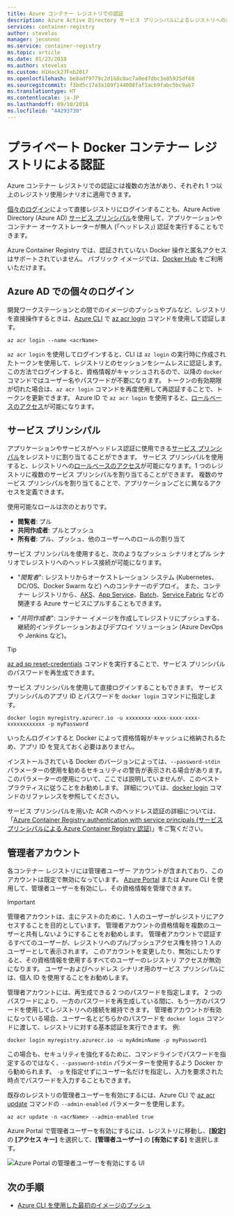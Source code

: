 ```yaml
---
title: Azure コンテナー レジストリでの認証
description: Azure Active Directory サービス プリンシパルによるレジストリへの直接ログインなど、Azure コンテナー レジストリの認証オプションについて説明します。
services: container-registry
author: stevelas
manager: jeconnoc
ms.service: container-registry
ms.topic: article
ms.date: 01/23/2018
ms.author: stevelas
ms.custom: H1Hack27Feb2017
ms.openlocfilehash: be8adf9779c2d168c0ac7a0ed7dbc3e85935df68
ms.sourcegitcommit: f3bd5c17a3a189f144008faf1acb9fabc5bc9ab7
ms.translationtype: HT
ms.contentlocale: ja-JP
ms.lasthandoff: 09/10/2018
ms.locfileid: "44293730"
---
```

# <a name="authenticate-with-a-private-docker-container-registry"></a>プライベート Docker コンテナー レジストリによる認証

Azure コンテナー レジストリでの認証には複数の方法があり、それぞれ 1 つ以上のレジストリ使用シナリオに適用できます。

[個々のログイン](#individual-login-with-azure-ad)によって直接レジストリにログインすることも、Azure Active Directory (Azure AD) [サービス プリンシパル](#service-principal)を使用して、アプリケーションやコンテナー オーケストレーターが無人 (「ヘッドレス」) 認証を実行することもできます。

Azure Container Registry では、認証されていない Docker 操作と匿名アクセスはサポートされていません。 パブリック イメージでは、[Docker Hub](https://docs.docker.com/docker-hub/) をご利用いただけます。

## <a name="individual-login-with-azure-ad"></a>Azure AD での個々のログイン

開発ワークステーションとの間でのイメージのプッシュやプルなど、レジストリを直接操作するときは、[Azure CLI](/cli/azure/install-azure-cli) で [az acr login](/cli/azure/acr?view=azure-cli-latest#az-acr-login) コマンドを使用して認証します。

```azurecli
az acr login --name <acrName>
```

`az acr login` を使用してログインすると、CLI は `az login` の実行時に作成されたトークンを使用して、レジストリとのセッションをシームレスに認証します。 この方法でログインすると、資格情報がキャッシュされるので、以降の `docker` コマンドではユーザー名やパスワードが不要になります。 トークンの有効期限が切れた場合は、`az acr login` コマンドを再度使用して再認証することで、トークンを更新できます。 Azure ID で `az acr login` を使用すると、[ロールベースのアクセス](../role-based-access-control/role-assignments-portal.md)が可能になります。

## <a name="service-principal"></a>サービス プリンシパル

アプリケーションやサービスがヘッドレス認証に使用できる[サービス プリンシパル](../active-directory/develop/app-objects-and-service-principals.md)をレジストリに割り当てることができます。 サービス プリンシパルを使用すると、レジストリへの[ロールベースのアクセス](../role-based-access-control/role-assignments-portal.md)が可能になります。1 つのレジストリに複数のサービス プリンシパルを割り当てることができます。 複数のサービス プリンシパルを割り当てることで、アプリケーションごとに異なるアクセスを定義できます。

使用可能なロールは次のとおりです。

  * **閲覧者**: プル
  * **共同作成者**: プルとプッシュ
  * **所有者**: プル、プッシュ、他のユーザーへのロールの割り当て

サービス プリンシパルを使用すると、次のようなプッシュ シナリオとプル シナリオでレジストリへのヘッドレス接続が可能になります。

  * "*閲覧者*": レジストリからオーケストレーション システム (Kubernetes、DC/OS、Docker Swarm など) へのコンテナーのデプロイ。 また、コンテナー レジストリから、[AKS](../aks/index.yml)、[App Service](../app-service/index.yml)、[Batch](../batch/index.yml)、[Service Fabric](/azure/service-fabric/) などの関連する Azure サービスにプルすることもできます。

  * "*共同作成者*": コンテナー イメージを作成してレジストリにプッシュする、継続的インテグレーションおよびデプロイ ソリューション (Azure DevOps や Jenkins など)。

> [!TIP]
> [az ad sp reset-credentials](/cli/azure/ad/sp?view=azure-cli-latest#az-ad-sp-reset-credentials) コマンドを実行することで、サービス プリンシパルのパスワードを再生成できます。
>

サービス プリンシパルを使用して直接ログインすることもできます。 サービス プリンシパルのアプリ ID とパスワードを `docker login` コマンドに指定します。

```
docker login myregistry.azurecr.io -u xxxxxxxx-xxxx-xxxx-xxxx-xxxxxxxxxxxx -p myPassword
```

いったんログインすると Docker によって資格情報がキャッシュに格納されるため、アプリ ID を覚えておく必要はありません。

インストールされている Docker のバージョンによっては、`--password-stdin` パラメーターの使用を勧めるセキュリティの警告が表示される場合があります。 このパラメーターの使用について、ここでは説明していませんが、このベスト プラクティスに従うことをお勧めします。 詳細については、[docker login](https://docs.docker.com/engine/reference/commandline/login/) コマンドのリファレンスを参照してください。

サービス プリンシパルを用いた ACR へのヘッドレス認証の詳細については、「[Azure Container Registry authentication with service principals (サービス プリンシパルによる Azure Container Registry 認証)](container-registry-auth-service-principal.md)」をご覧ください。

## <a name="admin-account"></a>管理者アカウント

各コンテナー レジストリには管理者ユーザー アカウントが含まれており、このアカウントは既定で無効になっています。 [Azure Portal](container-registry-get-started-portal.md#create-a-container-registry) または Azure CLI を使用して、管理者ユーザーを有効にし、その資格情報を管理できます。

> [!IMPORTANT]
> 管理者アカウントは、主にテストのために、1 人のユーザーがレジストリにアクセスすることを目的としています。 管理者アカウントの資格情報を複数のユーザーと共有しないようにすることをお勧めします。 管理者アカウントで認証するすべてのユーザーが、レジストリへのプル/プッシュアクセス権を持つ 1 人のユーザーとして表示されます。 このアカウントを変更したり、無効にしたりすると、その資格情報を使用するすべてのユーザーのレジストリ アクセスが無効になります。 ユーザーおよびヘッドレス シナリオ用のサービス プリンシパルには、個人 ID を使用することをお勧めします。
>

管理者アカウントには、再生成できる 2 つのパスワードを指定します。 2 つのパスワードにより、一方のパスワードを再生成している間に、もう一方のパスワードを使用してレジストリへの接続を維持できます。 管理者アカウントが有効になっている場合、ユーザー名とどちらかのパスワードを `docker login` コマンドに渡して、レジストリに対する基本認証を実行できます。 例: 

```
docker login myregistry.azurecr.io -u myAdminName -p myPassword1
```

この場合も、セキュリティを強化するために、コマンドラインでパスワードを指定するのではなく、`--password-stdin` パラメーターを使用するよう Docker から勧められます。 `-p` を指定せずにユーザー名だけを指定し、入力を要求された時点でパスワードを入力することもできます。

既存のレジストリの管理者ユーザーを有効にするには、Azure CLI で [az acr update](/cli/azure/acr?view=azure-cli-latest#az-acr-update) コマンドの `--admin-enabled` パラメーターを使用します。

```azurecli
az acr update -n <acrName> --admin-enabled true
```

Azure Portal で管理者ユーザーを有効にするには、レジストリに移動し、**[設定]** の **[アクセス キー]** を選択して、**[管理者ユーザー]** の **[有効にする]** を選択します。

![Azure Portal の管理者ユーザーを有効にする UI][auth-portal-01]

## <a name="next-steps"></a>次の手順

* [Azure CLI を使用した最初のイメージのプッシュ](container-registry-get-started-azure-cli.md)

<!-- IMAGES -->
[auth-portal-01]: ./media/container-registry-authentication/auth-portal-01.png
